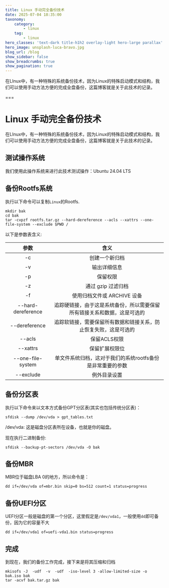 ```yaml
---
title: Linux 手动完全备份技术
date: 2025-07-04 18:35:00
taxonomy:
	category:
        - linux
    tag:
        - linux
hero_classes: 'text-dark title-h1h2 overlay-light hero-large parallax'
hero_image: unsplash-luca-bravo.jpg
blog_url: /blog
show_sidebar: false
show_breadcrumbs: true
show_pagination: true
---
```


在LInux中，有一种特殊的系统备份技术，因为Linux的特殊启动模式和结构，我们可以使用手动方法方便的完成全盘备份，这篇博客就是关于此技术的记录。

===

# Linux 手动完全备份技术
在LInux中，有一种特殊的系统备份技术，因为Linux的特殊启动模式和结构，我们可以使用手动方法方便的完成全盘备份，这篇博客就是关于此技术的记录。

## 测试操作系统

我们使用此操作系统来进行此技术测试操作：Ubuntu 24.04 LTS

## 备份Rootfs系统

执行以下命令可以复制`Linux`的Rootfs.

```
mkdir bak
cd bak
tar -cvpzf rootfs.tar.gz --hard-dereference --acls --xattrs --one-file-system --exclude $PWD /
```

以下是参数表含义:

| 参数 | 含义 |
|:---:|:---:|
|-c|创建一个新归档|
|-v|输出详细信息|
|-p|保留权限|
|-z|通过 gzip 过滤归档|
|-f|使用归档文件或 ARCHIVE 设备|
|--hard-dereference|追踪硬链接，由于这是系统备份，所以需要保留所有链接关系和数据，这是可选的|
|--dereference|追踪软链接，需要保留所有数据和链接关系，防止恢复失败，这是可选的|
|--acls|保留ACLS权限|
|--xattrs|保留扩展权限位|
|--one-file-system|单文件系统归档，这对于我们的系统rootfs备份是非常重要的参数|
|--exclude|例外目录设置|

## 备份分区表

执行以下命令来以文本方式备份GPT分区表(其实也包括传统分区表)：
```
sfdisk --dump /dev/vda > gpt_tables.txt
```

/dev/vda: 这是磁盘分区表所在设备，也就是你的磁盘。

现在执行二进制备份:

```
sfdisk --backup-pt-sectors /dev/vda -O bak
```

## 备份MBR

MBR位于磁盘LBA 0的地方，所以命令是：

```
dd if=/dev/vda of=mbr.bin skip=0 bs=512 count=1 status=progress
```

## 备份UEFI分区

UEFI分区一般是磁盘的第一个分区，这里假定是`/dev/vda1`，一般使用`dd`即可备份，因为它的容量不大

```
dd if=/dev/vda1 of=uefi-vda1.bin status=progress
```

## 完成

到现在，我们的备份工作完成，接下来是将其压缩和归档

```
mkisofs -J  -udf  -v  -udf  -iso-level 3 -allow-limited-size -o bak.iso bak
tar -acvf bak.tar.gz bak
```

